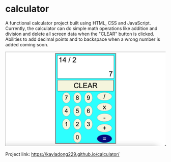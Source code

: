 # calculator
A functional calculator project built using HTML, CSS and JavaScript. Currently, the calculator can do simple math operations like addition and division and delete all screen data when the "CLEAR" button is clicked. Abilities to add decimal points and to backspace when a wrong number is added coming soon.

![Application Preview](./assets/Screen%20Shot%202023-09-26%20at%209.51.06%20PM.png)

Project link: https://kayladong229.github.io/calculator/